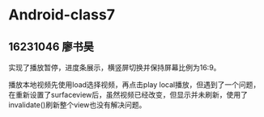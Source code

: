 # Android-class7
## 16231046 廖书昊
实现了播放暂停，进度条展示，横竖屏切换并保持屏幕比例为16:9。

播放本地视频先使用load选择视频，再点击play local播放，但遇到了一个问题，在重新设置了surfaceview后，虽然视频已经改变，但显示并未刷新，使用了invalidate()刷新整个view也没有解决问题。
